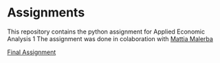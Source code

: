 # Assignments

This repository contains the python assignment for Applied Economic Analysis 1
The assignment was done in colaboration with [Mattia Malerba](https://github.com/MattiaMalerba)

[Final Assignment](https://github.com/MattiaMalerba/Assignments/blob/master/ImmigrationPerceptionFinal.ipynb)
